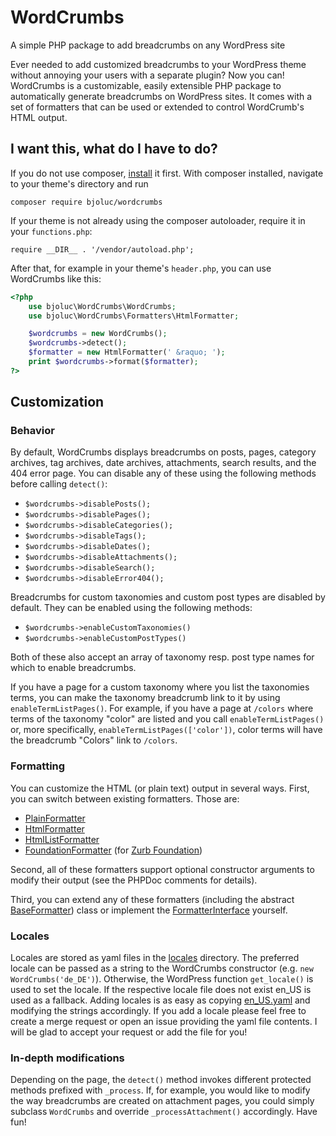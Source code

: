 # WordCrumbs
A simple PHP package to add breadcrumbs on any WordPress site

Ever needed to add customized breadcrumbs to your WordPress theme without annoying your users with a separate plugin? Now you can! WordCrumbs is a customizable, easily extensible PHP package to automatically generate breadcrumbs on WordPress sites. It comes with a set of formatters that can be used or extended to control WordCrumb's HTML output.

## I want this, what do I have to do?

If you do not use composer, [install](https://getcomposer.org/) it first. With composer installed, navigate to your theme's directory and run
```
composer require bjoluc/wordcrumbs
```

If your theme is not already using the composer autoloader, require it in your `functions.php`:
```
require __DIR__ . '/vendor/autoload.php';
```

After that, for example in your theme's `header.php`, you can use WordCrumbs like this:
```php
<?php
    use bjoluc\WordCrumbs\WordCrumbs;
    use bjoluc\WordCrumbs\Formatters\HtmlFormatter;

    $wordcrumbs = new WordCrumbs();
    $wordcrumbs->detect();
    $formatter = new HtmlFormatter(' &raquo; ');
    print $wordcrumbs->format($formatter);
?>
```

## Customization
### Behavior

By default, WordCrumbs displays breadcrumbs on posts, pages, category archives, tag archives, date archives, attachments, search results, and the 404 error page. You can disable any of these using the following methods before calling `detect()`:
* `$wordcrumbs->disablePosts();`
* `$wordcrumbs->disablePages();`
* `$wordcrumbs->disableCategories();`
* `$wordcrumbs->disableTags();`
* `$wordcrumbs->disableDates();`
* `$wordcrumbs->disableAttachments();`
* `$wordcrumbs->disableSearch();`
* `$wordcrumbs->disableError404();`

Breadcrumbs for custom taxonomies and custom post types are disabled by default. They can be enabled using the following methods:
* `$wordcrumbs->enableCustomTaxonomies()`
* `$wordcrumbs->enableCustomPostTypes()`

Both of these also accept an array of taxonomy resp. post type names for which to enable breadcrumbs.

If you have a page for a custom taxonomy where you list the taxonomies terms, you can make the taxonomy breadcrumb link to it by using `enableTermListPages()`. For example, if you have a page at `/colors` where terms of the taxonomy "color" are listed and you call `enableTermListPages()` or, more specifically, `enableTermListPages(['color'])`, color terms will have the breadcrumb "Colors" link to `/colors`.

### Formatting

You can customize the HTML (or plain text) output in several ways. First, you can switch between existing formatters. Those are:
* [PlainFormatter](src/Formatters/PlainFormatter.php)
* [HtmlFormatter](src/Formatters/HtmlFormatter.php)
* [HtmlListFormatter](src/Formatters/HtmlListFormatter.php)
* [FoundationFormatter](src/Formatters/FoundationFormatter.php) (for [Zurb Foundation](https://foundation.zurb.com/))

Second, all of these formatters support optional constructor arguments to modify their output (see the PHPDoc comments for details).

Third, you can extend any of these formatters (including the abstract [BaseFormatter](src/Formatters/BaseFormatter.php)) class or implement the [FormatterInterface](src/Formatters/FormatterInterface.php) yourself.

### Locales

Locales are stored as yaml files in the [locales](locales) directory. The preferred locale can be passed as a string to the WordCrumbs constructor (e.g. `new WordCrumbs('de_DE')`). Otherwise, the WordPress function `get_locale()` is used to set the locale. If the respective locale file does not exist en_US is used as a fallback.
Adding locales is as easy as copying [en_US.yaml](locales/en_US.yaml) and modifying the strings accordingly. If you add a locale please feel free to create a merge request or open an issue providing the yaml file contents. I will be glad to accept your request or add the file for you!

### In-depth modifications

Depending on the page, the `detect()` method invokes different protected methods prefixed with `_process`. If, for example, you would like to modify the way breadcrumbs are created on attachment pages, you could simply subclass `WordCrumbs` and override `_processAttachment()` accordingly. Have fun!
